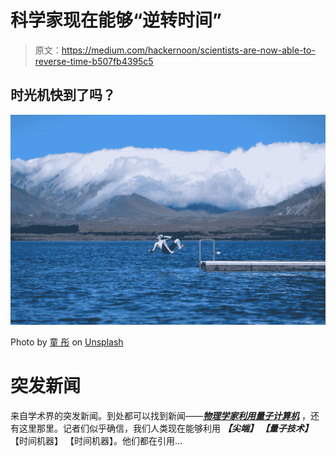 # 科学家现在能够“逆转时间”

> 原文：<https://medium.com/hackernoon/scientists-are-now-able-to-reverse-time-b507fb4395c5>

## 时光机快到了吗？

![](img/7ee6a29e20991cbe7c52d2cd344c4428.png)

Photo by [童 彤](https://unsplash.com/@liz99?utm_source=medium&utm_medium=referral) on [Unsplash](https://unsplash.com?utm_source=medium&utm_medium=referral)

# 突发新闻

来自学术界的突发新闻。到处都可以找到新闻——[***物理学家利用量子计算机***](https://phys.org/news/2019-03-physicists-reverse-quantum.html) ，还有这里那里。记者们似乎确信，我们人类现在能够利用 ***【尖端】*** ***【量子技术】*** 【时间机器】 【时间机器】。他们都在引用…